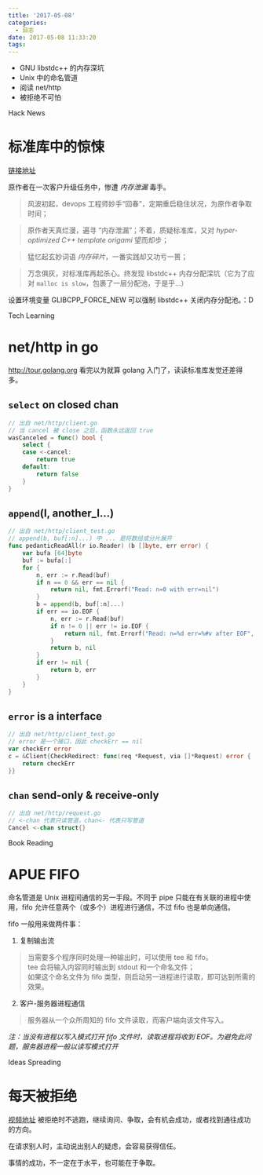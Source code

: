 ```yaml
---
title: '2017-05-08'
categories:
  - 日志
date: 2017-05-08 11:33:20
tags:
---
```


- GNU libstdc++ 的内存深坑
- Unix 中的命名管道
- 阅读 net/http
- 被拒绝不可怕

<!--more-->

<div class="hr-sect">Hack News</div>

# 标准库中的惊悚
[链接地址](https://www.zerotier.com/blog/2017-05-05-theleak.shtml)

原作者在一次客户升级任务中，惨遭 *内存泄漏* 毒手。

> 风波初起，devops 工程师妙手“回春”，定期重启稳住状况，为原作者争取时间；

> 原作者天真烂漫，遍寻 “内存泄漏”；不着，质疑标准库，又对 *hyper-optimized C++ template origami* 望而却步；

> 猛忆起玄妙词语 *内存碎片*，一番实践却又功亏一篑；

> 万念俱灰，对标准库再起杀心。终发现 libstdc++ 内存分配深坑（它为了应对 `malloc is slow`，包裹了一层分配池，于是乎...）

设置环境变量 GLIBCPP_FORCE_NEW 可以强制 libstdc++ 关闭内存分配池。：D




<div class="hr-sect">Tech Learning</div>

# net/http in go
<http://tour.golang.org> 看完以为就算 golang 入门了，读读标准库发觉还差得多。

## `select` on closed chan
```go
// 出自 net/http/client.go
// 当 cancel 被 close 之后，函数永远返回 true
wasCanceled = func() bool {
	select {
	case <-cancel:
		return true
	default:
		return false
	}
}
```

## `append`(l, another_l...)
```go
// 出自 net/http/client_test.go
// append(b, buf[:n]...) 中 ... 是将数组或分片展开
func pedanticReadAll(r io.Reader) (b []byte, err error) {
	var bufa [64]byte
	buf := bufa[:]
	for {
		n, err := r.Read(buf)
		if n == 0 && err == nil {
			return nil, fmt.Errorf("Read: n=0 with err=nil")
		}
		b = append(b, buf[:n]...)
		if err == io.EOF {
			n, err := r.Read(buf)
			if n != 0 || err != io.EOF {
				return nil, fmt.Errorf("Read: n=%d err=%#v after EOF", n, err)
			}
			return b, nil
		}
		if err != nil {
			return b, err
		}
	}
}
```

## `error` is a interface
```go
// 出自 net/http/client_test.go
// error 是一个接口，因此 checkErr == nil
var checkErr error
c = &Client{CheckRedirect: func(req *Request, via []*Request) error {
	return checkErr
}}
```

## `chan` send-only & receive-only
```go
// 出自 net/http/request.go
// <-chan 代表只读管道，chan<- 代表只写管道
Cancel <-chan struct{}
```



<div class="hr-sect">Book Reading</div>

# APUE FIFO
命名管道是 Unix 进程间通信的另一手段。不同于 pipe 只能在有关联的进程中使用，fifo 允许任意两个（或多个）进程进行通信，不过 fifo 也是单向通信。

fifo 一般用来做两件事：

1. 复制输出流
> 当需要多个程序同时处理一种输出时，可以使用 tee 和 fifo。  
tee 会将输入内容同时输出到 stdout 和一个命名文件；  
如果这个命名文件为 fifo 类型，则启动另一进程进行读取，即可达到所需的效果。

2. 客户-服务器进程通信
> 服务器从一个众所周知的 fifo 文件读取，而客户端向该文件写入。
>
*注：当没有进程以写入模式打开 fifo 文件时，读取进程将收到 EOF。为避免此问题，服务器进程一般以读写模式打开*

<div class="hr-sect">Ideas Spreading</div>

# 每天被拒绝
[视频地址](http://open.163.com/movie/2017/2/6/B/MC918H30S_MC9VQJL6B.html)
被拒绝时不逃跑，继续询问、争取，会有机会成功，或者找到通往成功的方向。

在请求别人时，主动说出别人的疑虑，会容易获得信任。

事情的成功，不一定在于水平，也可能在于争取。
